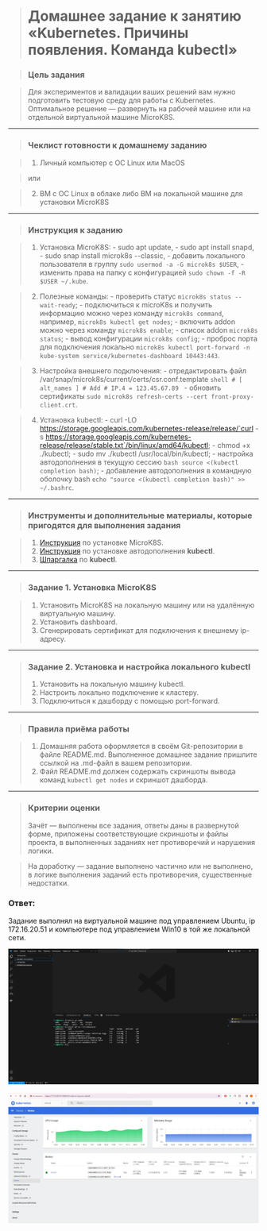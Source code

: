 > # Домашнее задание к занятию «Kubernetes. Причины появления. Команда kubectl»

> ### Цель задания

> Для экспериментов и валидации ваших решений вам нужно подготовить тестовую среду для работы с Kubernetes. Оптимальное решение — развернуть на рабочей машине или на отдельной виртуальной машине MicroK8S.

------

> ### Чеклист готовности к домашнему заданию

> 1. Личный компьютер с ОС Linux или MacOS 

> или

> 2. ВМ c ОС Linux в облаке либо ВМ на локальной машине для установки MicroK8S  

------

> ### Инструкция к заданию

> 1. Установка MicroK8S:
    - sudo apt update,
    - sudo apt install snapd,
    - sudo snap install microk8s --classic,
    - добавить локального пользователя в группу `sudo usermod -a -G microk8s $USER`,
    - изменить права на папку с конфигурацией `sudo chown -f -R $USER ~/.kube`.

> 2. Полезные команды:
    - проверить статус `microk8s status --wait-ready`;
    - подключиться к microK8s и получить информацию можно через команду `microk8s command`, например, `microk8s kubectl get nodes`;
    - включить addon можно через команду `microk8s enable`; 
    - список addon `microk8s status`;
    - вывод конфигурации `microk8s config`;
    - проброс порта для подключения локально `microk8s kubectl port-forward -n kube-system service/kubernetes-dashboard 10443:443`.

> 3. Настройка внешнего подключения:
    - отредактировать файл /var/snap/microk8s/current/certs/csr.conf.template
    ```shell
    # [ alt_names ]
    # Add
    # IP.4 = 123.45.67.89
    ```
    - обновить сертификаты `sudo microk8s refresh-certs --cert front-proxy-client.crt`.

> 4. Установка kubectl:
    - curl -LO https://storage.googleapis.com/kubernetes-release/release/`curl -s https://storage.googleapis.com/kubernetes-release/release/stable.txt`/bin/linux/amd64/kubectl;
    - chmod +x ./kubectl;
    - sudo mv ./kubectl /usr/local/bin/kubectl;
    - настройка автодополнения в текущую сессию `bash source <(kubectl completion bash)`;
    - добавление автодополнения в командную оболочку bash `echo "source <(kubectl completion bash)" >> ~/.bashrc`.

------

> ### Инструменты и дополнительные материалы, которые пригодятся для выполнения задания

> 1. [Инструкция](https://microk8s.io/docs/getting-started) по установке MicroK8S.
> 2. [Инструкция](https://kubernetes.io/ru/docs/reference/kubectl/cheatsheet/#bash) по установке автодополнения **kubectl**.
> 3. [Шпаргалка](https://kubernetes.io/ru/docs/reference/kubectl/cheatsheet/) по **kubectl**.

------

> ### Задание 1. Установка MicroK8S

> 1. Установить MicroK8S на локальную машину или на удалённую виртуальную машину.
> 2. Установить dashboard.
> 3. Сгенерировать сертификат для подключения к внешнему ip-адресу.

------

> ### Задание 2. Установка и настройка локального kubectl
> 1. Установить на локальную машину kubectl.
> 2. Настроить локально подключение к кластеру.
> 3. Подключиться к дашборду с помощью port-forward.

------

> ### Правила приёма работы

> 1. Домашняя работа оформляется в своём Git-репозитории в файле README.md. Выполненное домашнее задание пришлите ссылкой на .md-файл в вашем репозитории.
> 2. Файл README.md должен содержать скриншоты вывода команд `kubectl get nodes` и скриншот дашборда.

------

> ### Критерии оценки
> Зачёт — выполнены все задания, ответы даны в развернутой форме, приложены соответствующие скриншоты и файлы проекта, в выполненных заданиях нет противоречий и нарушения логики.

> На доработку — задание выполнено частично или не выполнено, в логике выполнения заданий есть противоречия, существенные недостатки.

### Ответ:

Задание выполнял на виртуальной машине под управлением Ubuntu, ip 172.16.20.51 и компьютере под управлением Win10 в той же локальной сети.

![](Kuber_12.1_1.jpg)

![](Kuber_12.1_2.jpg)